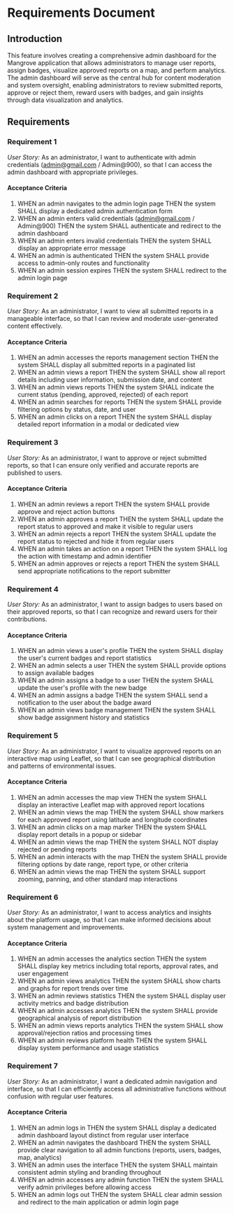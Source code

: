 # Requirements Document

## Introduction

This feature involves creating a comprehensive admin dashboard for the Mangrove application that allows administrators to manage user reports, assign badges, visualize approved reports on a map, and perform analytics. The admin dashboard will serve as the central hub for content moderation and system oversight, enabling administrators to review submitted reports, approve or reject them, reward users with badges, and gain insights through data visualization and analytics.

## Requirements

### Requirement 1

*User Story:* As an administrator, I want to authenticate with admin credentials (admin@gmail.com / Admin@900), so that I can access the admin dashboard with appropriate privileges.

#### Acceptance Criteria

1. WHEN an admin navigates to the admin login page THEN the system SHALL display a dedicated admin authentication form
2. WHEN an admin enters valid credentials (admin@gmail.com / Admin@900) THEN the system SHALL authenticate and redirect to the admin dashboard
3. WHEN an admin enters invalid credentials THEN the system SHALL display an appropriate error message
4. WHEN an admin is authenticated THEN the system SHALL provide access to admin-only routes and functionality
5. WHEN an admin session expires THEN the system SHALL redirect to the admin login page

### Requirement 2

*User Story:* As an administrator, I want to view all submitted reports in a manageable interface, so that I can review and moderate user-generated content effectively.

#### Acceptance Criteria

1. WHEN an admin accesses the reports management section THEN the system SHALL display all submitted reports in a paginated list
2. WHEN an admin views a report THEN the system SHALL show all report details including user information, submission date, and content
3. WHEN an admin views reports THEN the system SHALL indicate the current status (pending, approved, rejected) of each report
4. WHEN an admin searches for reports THEN the system SHALL provide filtering options by status, date, and user
5. WHEN an admin clicks on a report THEN the system SHALL display detailed report information in a modal or dedicated view

### Requirement 3

*User Story:* As an administrator, I want to approve or reject submitted reports, so that I can ensure only verified and accurate reports are published to users.

#### Acceptance Criteria

1. WHEN an admin reviews a report THEN the system SHALL provide approve and reject action buttons
2. WHEN an admin approves a report THEN the system SHALL update the report status to approved and make it visible to regular users
3. WHEN an admin rejects a report THEN the system SHALL update the report status to rejected and hide it from regular users
4. WHEN an admin takes an action on a report THEN the system SHALL log the action with timestamp and admin identifier
5. WHEN an admin approves or rejects a report THEN the system SHALL send appropriate notifications to the report submitter

### Requirement 4

*User Story:* As an administrator, I want to assign badges to users based on their approved reports, so that I can recognize and reward users for their contributions.

#### Acceptance Criteria

1. WHEN an admin views a user's profile THEN the system SHALL display the user's current badges and report statistics
2. WHEN an admin selects a user THEN the system SHALL provide options to assign available badges
3. WHEN an admin assigns a badge to a user THEN the system SHALL update the user's profile with the new badge
4. WHEN an admin assigns a badge THEN the system SHALL send a notification to the user about the badge award
5. WHEN an admin views badge management THEN the system SHALL show badge assignment history and statistics

### Requirement 5

*User Story:* As an administrator, I want to visualize approved reports on an interactive map using Leaflet, so that I can see geographical distribution and patterns of environmental issues.

#### Acceptance Criteria

1. WHEN an admin accesses the map view THEN the system SHALL display an interactive Leaflet map with approved report locations
2. WHEN an admin views the map THEN the system SHALL show markers for each approved report using latitude and longitude coordinates
3. WHEN an admin clicks on a map marker THEN the system SHALL display report details in a popup or sidebar
4. WHEN an admin views the map THEN the system SHALL NOT display rejected or pending reports
5. WHEN an admin interacts with the map THEN the system SHALL provide filtering options by date range, report type, or other criteria
6. WHEN an admin views the map THEN the system SHALL support zooming, panning, and other standard map interactions

### Requirement 6

*User Story:* As an administrator, I want to access analytics and insights about the platform usage, so that I can make informed decisions about system management and improvements.

#### Acceptance Criteria

1. WHEN an admin accesses the analytics section THEN the system SHALL display key metrics including total reports, approval rates, and user engagement
2. WHEN an admin views analytics THEN the system SHALL show charts and graphs for report trends over time
3. WHEN an admin reviews statistics THEN the system SHALL display user activity metrics and badge distribution
4. WHEN an admin accesses analytics THEN the system SHALL provide geographical analysis of report distribution
5. WHEN an admin views reports analytics THEN the system SHALL show approval/rejection ratios and processing times
6. WHEN an admin reviews platform health THEN the system SHALL display system performance and usage statistics

### Requirement 7

*User Story:* As an administrator, I want a dedicated admin navigation and interface, so that I can efficiently access all administrative functions without confusion with regular user features.

#### Acceptance Criteria

1. WHEN an admin logs in THEN the system SHALL display a dedicated admin dashboard layout distinct from regular user interface
2. WHEN an admin navigates the dashboard THEN the system SHALL provide clear navigation to all admin functions (reports, users, badges, map, analytics)
3. WHEN an admin uses the interface THEN the system SHALL maintain consistent admin styling and branding throughout
4. WHEN an admin accesses any admin function THEN the system SHALL verify admin privileges before allowing access
5. WHEN an admin logs out THEN the system SHALL clear admin session and redirect to the main application or admin login page